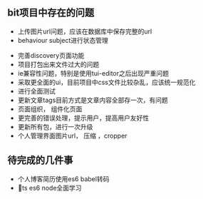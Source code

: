 ## bit项目中存在的问题
* 上传图片url问题，应该在数据库中保存完整的url
* behaviour subject进行状态管理
- 完善discovery页面功能
- 项目打包出来文件过大的问题
- ie兼容性问题，特别是使用tui-editor之后出现严重问题
- 采取更全面的ui，目前项目中css文件比较杂乱，应该统一规范化
- 进行全面测试
- 更新文章tags目前方式是文章内容全部存一次，有问题
- 页面组织， 组件化页面
- 更完善的错误处理，提示用户，提高用户友好性
- 更新所有包，进行一次升级
- 个人管理界面图片url， 压缩 ，cropper
## 待完成的几件事
- 个人博客简历使用es6 babel转码
- ts es6 node全面学习
